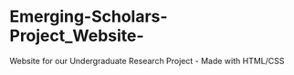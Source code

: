 # Emerging-Scholars-Project_Website-
Website for our Undergraduate Research Project - Made with HTML/CSS
